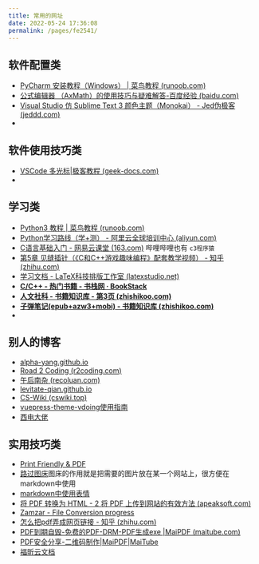 ```yaml
---
title: 常用的网址
date: 2022-05-24 17:36:08
permalink: /pages/fe2541/
---
```



## 软件配置类

- [PyCharm 安装教程（Windows） | 菜鸟教程 (runoob.com)](https://www.runoob.com/w3cnote/pycharm-windows-install.html)
- [公式编辑器 （AxMath）的使用技巧与疑难解答-百度经验 (baidu.com)](https://jingyan.baidu.com/article/fa4125acd77be628ac7092c7.html)
- [Visual Studio 仿 Sublime Text 3 颜色主题（Monokai） - Jed伪极客 (jeddd.com)](https://www.jeddd.com/article/visual-studio-sublime-theme.html)
- 



## 软件使用技巧类

- [VSCode 多光标|极客教程 (geek-docs.com)](https://geek-docs.com/vscode/vscode-tutorials/vs-code-multi-cursor.html)
- 



## 学习类

- [Python3 教程 | 菜鸟教程 (runoob.com)](https://www.runoob.com/python3/python3-tutorial.html)
- [Python学习路线（学+测） - 阿里云全球培训中心 (aliyun.com)](https://edu.aliyun.com/roadmap/python?spm=5176.13345299.1392477.4.3bfef1538AwrO9)
- [C语言基础入门 - 网易云课堂 (163.com)](https://study.163.com/course/introduction/1003030021.htm) 哔哩哔哩也有 `c3程序猿`
- [第5章 见缝插针（《C和C++游戏趣味编程》配套教学视频） - 知乎 (zhihu.com)](https://zhuanlan.zhihu.com/p/195049797)
- [学习文档 - LaTeX科技排版工作室 (latexstudio.net)](https://www.latexstudio.net/archives/tex-documents.html)
- **[C/C++ - 热门书籍 - 书栈网 · BookStack](https://www.bookstack.cn/explore?cid=28&tab=popular)**
- **[人文社科 - 书籍知识库 - 第3页 (zhishikoo.com)](https://book.zhishikoo.com/books/category/renwensheke/page/3)**
- **[子弹笔记(epub+azw3+mobi) - 书籍知识库 (zhishikoo.com)](https://book.zhishikoo.com/books/463.html)**
- 



## 别人的博客

- [alpha-yang.github.io](https://alpha-yang.github.io/)
- [Road 2 Coding (r2coding.com)](https://www.r2coding.com/#/)
- [午后南杂 (recoluan.com)](https://www.recoluan.com/)
- [levitate-qian.github.io](https://levitate-qian.github.io/)
- [CS-Wiki (cswiki.top)](https://cswiki.top/)
- [vuepress-theme-vdoing使用指南](https://doc.xugaoyi.com/)
- [西电大佬](https://levitate-qian.github.io/)



## 实用技巧类

- [Print Friendly & PDF](https://www.printfriendly.com/)
- [路过图床](https://imgtu.com/ppppp7890_9)图床的作用就是把需要的图片放在某一个网站上，很方便在markdown中使用
- [markdown中使用表情](https://emojipedia.org/)
- [将 PDF 转换为 HTML - 2 将 PDF 上传到网站的有效方法 (apeaksoft.com)](https://www.apeaksoft.com/zh-CN/pdf/pdf-to-html.html)
- [Zamzar - File Conversion progress](https://www.zamzar.com/uploadComplete.php?session=e83fb94e4dec6b1c1f7b27c84f6e6d2&tcs=Z76)
- [怎么把pdf弄成网页链接 - 知乎 (zhihu.com)](https://zhuanlan.zhihu.com/p/443040629)
- [PDF到期自毁-免费的PDF-DRM-PDF生成exe |MaiPDF (maitube.com)](https://pdf.maitube.com/pdf/offline.php)
- [PDF安全分享-二维码制作|MaiPDF|MaiTube](https://maitube.com/)
- [福昕云文档](https://docs.foxitcloud.cn/Children?folderId=8095fffda713468382f9c9849065248f)